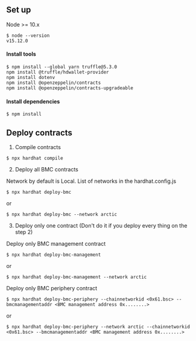 ## Set up
Node >= 10.x
```
$ node --version
v15.12.0
```
#### Install tools
```
$ npm install --global yarn truffle@5.3.0
npm install @truffle/hdwallet-provider
npm install dotenv
npm install @openzeppelin/contracts
npm install @openzeppelin/contracts-upgradeable
```
#### Install dependencies
```
$ npm install
```


## Deploy contracts

1. Compile contracts
```
$ npx hardhat compile
```

2. Deploy all BMC contracts

Network by default is Local. List of networks in the hardhat.config.js  

```
$ npx hardhat deploy-bmc
```
or
```
$ npx hardhat deploy-bmc --network arctic
```

3. Deploy only one contract (Don't do it if you deploy every thing on the step 2)

Deploy only BMC management contract

```
$ npx hardhat deploy-bmc-management
```
or
```
$ npx hardhat deploy-bmc-management --network arctic
```

Deploy only BMC periphery contract

```
$ npx hardhat deploy-bmc-periphery --chainnetworkid <0x61.bsc> --bmcmanagementaddr <BMC management address 0x........>
```
or
```
$ npx hardhat deploy-bmc-periphery --network arctic --chainnetworkid <0x61.bsc> --bmcmanagementaddr <BMC management address 0x........>
```